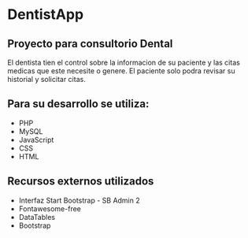 # DentistApp
## Proyecto para consultorio Dental

El dentista tien el control sobre la informacion de su paciente y las citas medicas que este necesite o genere. El paciente solo podra revisar su historial y solicitar citas.

## Para su desarrollo se utiliza:
* PHP
* MySQL
* JavaScript
* CSS
* HTML
## Recursos externos utilizados
* Interfaz Start Bootstrap - SB Admin 2
* Fontawesome-free
* DataTables
* Bootstrap 

